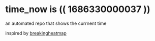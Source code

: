 # time_now is (( 1686330000037 ))

an automated repo that shows the currnent time

inspired by [breakingheatmap](https://github.com/breakingheatmap/breakingheatmap)
